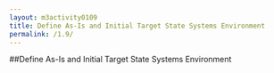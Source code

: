 ```yaml
---
layout: m3activity0109
title: Define As-Is and Initial Target State Systems Environment
permalink: /1.9/
---
```

##Define As-Is and Initial Target State Systems Environment
